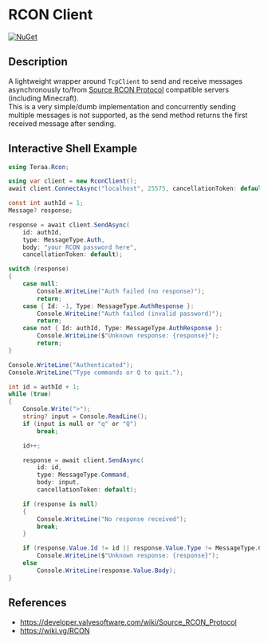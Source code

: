 # RCON Client

[![NuGet](https://img.shields.io/nuget/v/Teraa.RconClient?label=NuGet&logo=nuget&color=blue)](https://www.nuget.org/packages/Teraa.RconClient/)

## Description

A lightweight wrapper around `TcpClient` to send and receive messages asynchronously to/from
[Source RCON Protocol](https://developer.valvesoftware.com/wiki/Source_RCON_Protocol) compatible servers (including Minecraft).  
This is a very simple/dumb implementation and concurrently sending multiple messages is not supported,
as the send method returns the first received message after sending.

## Interactive Shell Example

```cs
using Teraa.Rcon;

using var client = new RconClient();
await client.ConnectAsync("localhost", 25575, cancellationToken: default);

const int authId = 1;
Message? response;

response = await client.SendAsync(
    id: authId,
    type: MessageType.Auth,
    body: "your RCON password here",
    cancellationToken: default);

switch (response)
{
    case null:
        Console.WriteLine("Auth failed (no response)");
        return;
    case { Id: -1, Type: MessageType.AuthResponse }:
        Console.WriteLine("Auth failed (invalid password)");
        return;
    case not { Id: authId, Type: MessageType.AuthResponse }:
        Console.WriteLine($"Unknown response: {response}");
        return;
}

Console.WriteLine("Authenticated");
Console.WriteLine("Type commands or Q to quit.");

int id = authId + 1;
while (true)
{
    Console.Write(">");
    string? input = Console.ReadLine();
    if (input is null or "q" or "Q")
        break;

    id++;

    response = await client.SendAsync(
        id: id,
        type: MessageType.Command,
        body: input,
        cancellationToken: default);

    if (response is null)
    {
        Console.WriteLine("No response received");
        break;
    }

    if (response.Value.Id != id || response.Value.Type != MessageType.CommandResponse)
        Console.WriteLine($"Unknown response: {response}");
    else
        Console.WriteLine(response.Value.Body);
}
```

## References

- https://developer.valvesoftware.com/wiki/Source_RCON_Protocol
- https://wiki.vg/RCON
